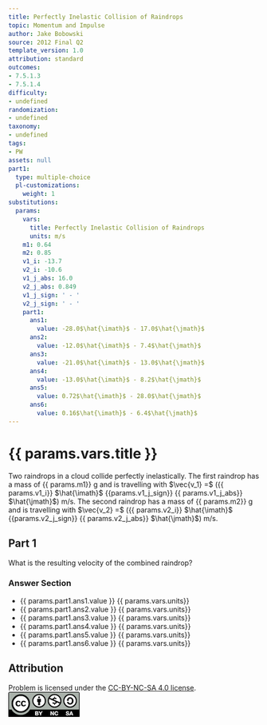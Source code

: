 ```yaml
---
title: Perfectly Inelastic Collision of Raindrops
topic: Momentum and Impulse
author: Jake Bobowski
source: 2012 Final Q2
template_version: 1.0
attribution: standard
outcomes:
- 7.5.1.3
- 7.5.1.4
difficulty:
- undefined
randomization:
- undefined
taxonomy:
- undefined
tags:
- PW
assets: null
part1:
  type: multiple-choice
  pl-customizations:
    weight: 1
substitutions:
  params:
    vars:
      title: Perfectly Inelastic Collision of Raindrops
      units: m/s
    m1: 0.64
    m2: 0.85
    v1_i: -13.7
    v2_i: -10.6
    v1_j_abs: 16.0
    v2_j_abs: 0.849
    v1_j_sign: ' - '
    v2_j_sign: ' - '
    part1:
      ans1:
        value: -28.0$\hat{\imath}$ - 17.0$\hat{\jmath}$
      ans2:
        value: -12.0$\hat{\imath}$ - 7.4$\hat{\jmath}$
      ans3:
        value: -21.0$\hat{\imath}$ - 13.0$\hat{\jmath}$
      ans4:
        value: -13.0$\hat{\imath}$ - 8.2$\hat{\jmath}$
      ans5:
        value: 0.72$\hat{\imath}$ - 28.0$\hat{\jmath}$
      ans6:
        value: 0.16$\hat{\imath}$ - 6.4$\hat{\jmath}$
---
```

# {{ params.vars.title }}
Two raindrops in a cloud collide perfectly inelastically. The first raindrop has a mass of {{ params.m1}} g and is travelling with $\vec{v_1} =$ ({{ params.v1_i}} $\hat{\imath}$ {{params.v1_j_sign}} {{ params.v1_j_abs}} $\hat{\jmath}$) m/s.
The second raindrop has a mass of {{ params.m2}} g and is travelling with $\vec{v_2} =$ ({{ params.v2_i}} $\hat{\imath}$ {{params.v2_j_sign}} {{ params.v2_j_abs}} $\hat{\jmath}$) m/s.

## Part 1

What is the resulting velocity of the combined raindrop?

### Answer Section

- {{ params.part1.ans1.value }} {{ params.vars.units}}
- {{ params.part1.ans2.value }} {{ params.vars.units}}
- {{ params.part1.ans3.value }} {{ params.vars.units}}
- {{ params.part1.ans4.value }} {{ params.vars.units}}
- {{ params.part1.ans5.value }} {{ params.vars.units}}
- {{ params.part1.ans6.value }} {{ params.vars.units}}

## Attribution

Problem is licensed under the [CC-BY-NC-SA 4.0 license](https://creativecommons.org/licenses/by-nc-sa/4.0/).<br> ![The Creative Commons 4.0 license requiring attribution-BY, non-commercial-NC, and share-alike-SA license.](https://raw.githubusercontent.com/firasm/bits/master/by-nc-sa.png)